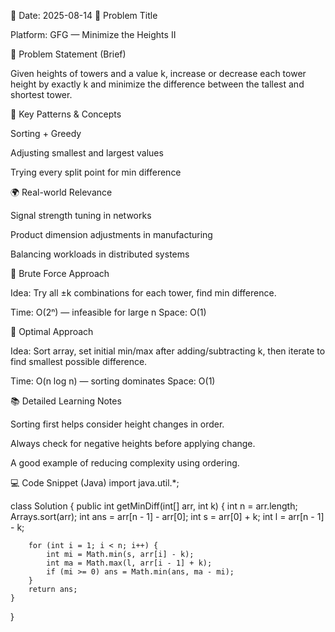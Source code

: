 📅 Date: 2025-08-14
🧠 Problem Title

Platform: GFG — Minimize the Heights II

📜 Problem Statement (Brief)

Given heights of towers and a value k, increase or decrease each tower height by exactly k and minimize the difference between the tallest and shortest tower.

🧩 Key Patterns & Concepts

Sorting + Greedy

Adjusting smallest and largest values

Trying every split point for min difference

🌍 Real-world Relevance

Signal strength tuning in networks

Product dimension adjustments in manufacturing

Balancing workloads in distributed systems

🥉 Brute Force Approach

Idea:
Try all ±k combinations for each tower, find min difference.

Time: O(2ⁿ) — infeasible for large n
Space: O(1)

🥇 Optimal Approach

Idea:
Sort array, set initial min/max after adding/subtracting k, then iterate to find smallest possible difference.

Time: O(n log n) — sorting dominates
Space: O(1)

📚 Detailed Learning Notes

Sorting first helps consider height changes in order.

Always check for negative heights before applying change.

A good example of reducing complexity using ordering.

💻 Code Snippet (Java)
import java.util.*;

class Solution {
    public int getMinDiff(int[] arr, int k) {
        int n = arr.length;
        Arrays.sort(arr);
        int ans = arr[n - 1] - arr[0];
        int s = arr[0] + k;
        int l = arr[n - 1] - k;
        
        for (int i = 1; i < n; i++) {
            int mi = Math.min(s, arr[i] - k);
            int ma = Math.max(l, arr[i - 1] + k);
            if (mi >= 0) ans = Math.min(ans, ma - mi);
        }
        return ans;
    }
}